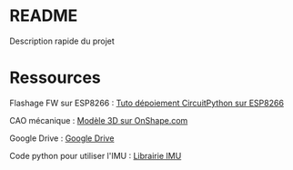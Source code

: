 # README #

Description rapide du projet

# Ressources #

Flashage FW sur ESP8266 : [Tuto dépoiement CircuitPython sur ESP8266](https://gyrostab.atlassian.net/wiki/spaces/GYR/pages/458771 "Tuto déploiement CircuitPython sur ESP8266")

CAO mécanique : [Modèle 3D sur OnShape.com](https://cad.onshape.com/documents/884f4fe7984aff5fd2701e27/w/3e37121febf15abedb1a2e77/e/a9261a00ed9fc725e942aa7d)

Google Drive : [Google Drive](https://drive.google.com/open?id=0Bw98CW0_fTNNWHY4WXpyajc5Wjg)

Code python pour utiliser l'IMU : [Librairie IMU](https://github.com/micropython-IMU/micropython-mpu9x50)
